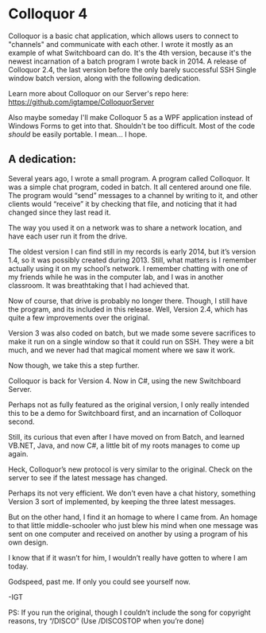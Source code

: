 # Colloquor 4
Colloquor is a basic chat application, which allows users to connect to "channels" and communicate with each other. I wrote it mostly as an example of what Switchboard can do. It's the 4th version, because it's the newest incarnation of a batch program I wrote back in 2014. A release of Colloquor 2.4, the last version before the only barely successful SSH Single window batch version, along with the following dedication.

Learn more about Colloquor on our Server's repo here: https://github.com/igtampe/ColloquorServer

Also maybe someday I'll make Colloquor 5 as a WPF application instead of Windows Forms to get into that. Shouldn't be too difficult. Most of the code *should* be easily portable. I mean... I hope.

## A dedication:
Several years ago, I wrote a small program. A program called Colloquor. It was a simple chat program, coded in batch. It all centered around one file. The program would “send” messages to a channel by writing to it, and other clients would “receive” it by checking that file, and noticing that it had changed since they last read it.

The way you used it on a network was to share a network location, and have each user run it from the drive.

The oldest version I can find still in my records is early 2014, but it’s version 1.4, so it was possibly created during 2013. Still, what matters is I remember actually using it on my school’s network. I remember chatting with one of my friends while he was in the computer lab, and I was in another classroom. It was breathtaking that I had achieved that.

Now of course, that drive is probably no longer there. Though, I still have the program, and its included in this release. Well, Version 2.4, which has quite a few improvements over the original.

Version 3 was also coded on batch, but we made some severe sacrifices to make it run on a single window so that it could run on SSH. They were a bit much, and we never had that magical moment where we saw it work. 

Now though, we take this a step further.

Colloquor is back for Version 4. Now in C#, using the new Switchboard Server.

Perhaps not as fully featured as the original version, I only really intended this to be a demo for Switchboard first, and an
incarnation of Colloquor second. 

Still, its curious that even after I have moved on from Batch, and learned VB.NET, Java, and now C#, a little bit of my roots manages
to come up again.

Heck, Colloquor’s new protocol is very similar to the original. Check on the server to see if the latest message has changed.

Perhaps its not very efficient. We don’t even have a chat history, something Version 3 sort of implemented, by keeping the three latest messages.

But on the other hand, I find it an homage to where I came from. An homage to that little middle-schooler who just blew his mind when one message was sent on one computer and received on another by using a program of his own design.

I know that if it wasn’t for him, I wouldn’t really have gotten to where I am today.

Godspeed, past me. If only you could see yourself now.

-IGT

PS: If you run the original, though I couldn’t include the song for copyright reasons, try “/DISCO” (Use /DISCOSTOP when you’re done)
